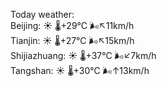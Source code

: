 Today weather:  
Beijing: ☀️   🌡️+29°C 🌬️↖11km/h  
Tianjin: ☀️   🌡️+27°C 🌬️↖15km/h  
Shijiazhuang: ☀️   🌡️+37°C 🌬️↙7km/h  
Tangshan: ☀️   🌡️+30°C 🌬️↑13km/h  
